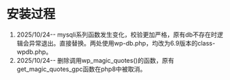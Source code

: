# 安装过程
1. 2025/10/24-- mysqli系列函数发生变化，校验更加严格，原有db不存在时逻辑会异常退出。直接替换。两处使用wp-db.php，均改为6.9版本的class-wpdb.php。
2. 2025/10/24-- 删除调用wp_magic_quotes()的函数，原有get_magic_quotes_gpc函数在php8中被取消。